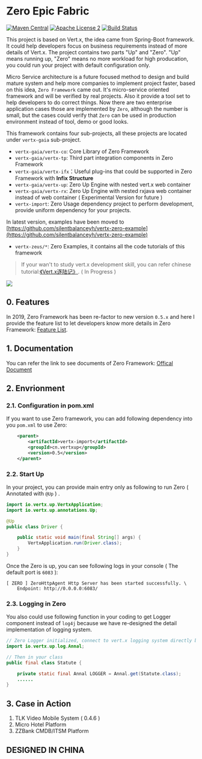# Zero Epic Fabric

[![Maven Central](https://maven-badges.herokuapp.com/maven-central/cn.vertxup/vertx-zero/badge.svg?style=plastic)](https://maven-badges.herokuapp.com/maven-central/cn.vertxup/vertx-zero/)  [![Apache License 2](https://img.shields.io/badge/license-ASF2-blue.svg)](https://www.apache.org/licenses/LICENSE-2.0.txt)  [![Build Status](https://travis-ci.org/silentbalanceyh/vertx-zero.svg?branch=master)](https://travis-ci.org/silentbalanceyh/vertx-zero) 

This project is based on Vert.x, the idea came from Spring-Boot framework. It could help developers focus on business requirements instead of more details of Vert.x. The project contains two parts "Up" and "Zero". "Up" means running up, "Zero" means no more workload for high producation, you could run your project with default configuration only.

Micro Service architecture is a future focused method to design and build mature system and help more companies to implement project faster, based on this idea, `Zero Framework` came out. It's micro-service oriented framework and will be verified by real projects. Also it provide a tool set to help developers to do correct things. Now there are two enterprise application cases those are implemented by `Zero`, although the number is small, but the cases could verify that `Zero` can be used in production environment instead of tool, demo or good looks. 

This framework contains four sub-projects, all these projects are located under `vertx-gaia` sub-project. 

* `vertx-gaia/vertx-co`: Core Library of Zero Framework
* `vertx-gaia/vertx-tp`: Third part integration components in Zero Framework
* `vertx-gaia/vertx-ifx`：Useful plug-ins that could be supported in Zero Framework with **Infix Structure**
* `vertx-gaia/vertx-up`: Zero Up Engine with nested vert.x web container
* `vertx-gaia/vertx-rx`: Zero Up Engine with nested rxjava web container instead of web container ( Experimental Version for future ) 
* `vertx-import`: Zero Usage dependency project to perform development, provide uniform dependency for your projects.

In latest version, examples have been moved to [https://github.com/silentbalanceyh/vertx-zero-example](https://github.com/silentbalanceyh/vertx-zero-example)

* `vertx-zeus/*`: Zero Examples, it contains all the code tutorials of this framework

> If your wan't to study vert.x development skill, you can refer chinese tutorial:[《Vert.x逐陆记》](https://silentbalanceyh.gitbooks.io/vert-x/content/). ( In Progress )

![](doc/image/zero-up.png)

## 0. Features 

In 2019, Zero Framework has been re-factor to new version `0.5.x` and here I provide the feature list to let developers know more details in Zero Framework: [Feature List](FEATURES.md). 

## 1. Documentation

You can refer the link to see documents of Zero Framework: [Offical Document](DOCUMENT.md)

## 2. Envrionment

### 2.1. Configuration in pom.xml

If you want to use Zero framework, you can add following dependency into you `pom.xml` to use Zero:

```xml
    <parent>
        <artifactId>vertx-import</artifactId>
        <groupId>cn.vertxup</groupId>
        <version>0.5</version>
    </parent>
```

### 2.2. Start Up

In your project, you can provide main entry only as following to run Zero \( Annotated with `@Up` \) .

```java
import io.vertx.up.VertxApplication;
import io.vertx.up.annotations.Up;

@Up
public class Driver {

    public static void main(final String[] args) {
        VertxApplication.run(Driver.class);
    }
}
```

Once the Zero is up, you can see following logs in your console \( The default port is `6083` \):

```
[ ZERO ] ZeroHttpAgent Http Server has been started successfully. \
    Endpoint: http://0.0.0.0:6083/
```

### 2.3. Logging in Zero

You also could use following function in your coding to get Logger component instead of `log4j` because we have re-designed the detail implementation of logging system.

```java
// Zero Logger initialized, connect to vert.x logging system directly but uniform managed by zero.
import io.vertx.up.log.Annal;

// Then in your class
public final class Statute {

    private static final Annal LOGGER = Annal.get(Statute.class);
    ......
}
```

## 3. Case in Action

1. TLK Video Mobile System ( 0.4.6 )
2. Micro Hotel Platform
3. ZZBank CMDB/ITSM Platform

## DESIGNED IN CHINA




